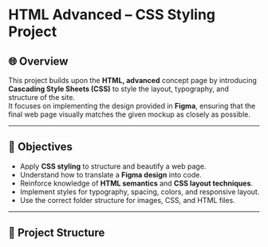 # HTML Advanced – CSS Styling Project

## 🌐 Overview
This project builds upon the **HTML, advanced** concept page by introducing **Cascading Style Sheets (CSS)** to style the layout, typography, and structure of the site.  
It focuses on implementing the design provided in **Figma**, ensuring that the final web page visually matches the given mockup as closely as possible.

---

## 🎯 Objectives
- Apply **CSS styling** to structure and beautify a web page.
- Understand how to translate a **Figma design** into code.
- Reinforce knowledge of **HTML semantics** and **CSS layout techniques**.
- Implement styles for typography, spacing, colors, and responsive layout.
- Use the correct folder structure for images, CSS, and HTML files.

---

## 🧱 Project Structure
